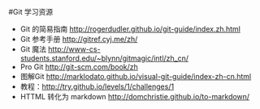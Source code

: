 #Git 学习资源


* Git 的简易指南 http://rogerdudler.github.io/git-guide/index.zh.html
* Git 参考手册 http://gitref.cyj.me/zh/
* Git 魔法 http://www-cs-students.stanford.edu/~blynn/gitmagic/intl/zh_cn/
* Pro Git http://git-scm.com/book/zh
* 图解Git http://marklodato.github.io/visual-git-guide/index-zh-cn.html
* 教程：http://try.github.io/levels/1/challenges/1
* HTTML 转化为 markdown http://domchristie.github.io/to-markdown/
